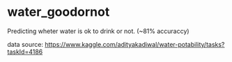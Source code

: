 # water_goodornot
Predicting wheter water is ok to drink or not. (~81% accuraccy)

data source: https://www.kaggle.com/adityakadiwal/water-potability/tasks?taskId=4186
